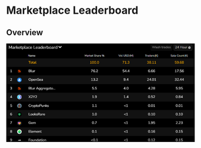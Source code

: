
# Marketplace Leaderboard

## Overview

![MarketplaceLeaderboard inf](image_home/MarketplaceLeaderboard.png)